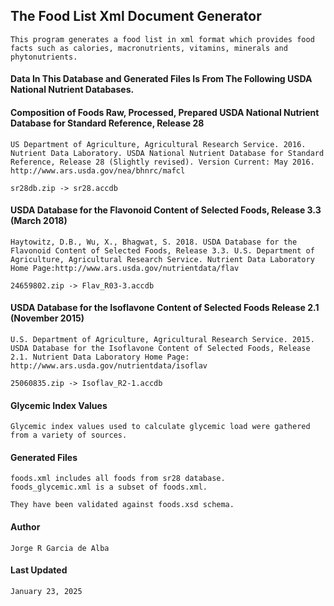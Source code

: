 ## The Food List Xml Document Generator

    This program generates a food list in xml format which provides food facts such as calories, macronutrients, vitamins, minerals and phytonutrients.

#### Data In This Database and Generated Files Is From The Following USDA National Nutrient Databases.

#### Composition of Foods Raw, Processed, Prepared USDA National Nutrient Database for Standard Reference, Release 28

    US Department of Agriculture, Agricultural Research Service. 2016. Nutrient Data Laboratory. USDA National Nutrient Database for Standard Reference, Release 28 (Slightly revised). Version Current: May 2016. http://www.ars.usda.gov/nea/bhnrc/mafcl

    sr28db.zip -> sr28.accdb

#### USDA Database for the Flavonoid Content of Selected Foods, Release 3.3 (March 2018)

    Haytowitz, D.B., Wu, X., Bhagwat, S. 2018. USDA Database for the Flavonoid Content of Selected Foods, Release 3.3. U.S. Department of Agriculture, Agricultural Research Service. Nutrient Data Laboratory Home Page:http://www.ars.usda.gov/nutrientdata/flav

    24659802.zip -> Flav_R03-3.accdb

#### USDA Database for the Isoflavone Content of Selected Foods Release 2.1 (November 2015)

    U.S. Department of Agriculture, Agricultural Research Service. 2015. USDA Database for the Isoflavone Content of Selected Foods, Release 2.1. Nutrient Data Laboratory Home Page: http://www.ars.usda.gov/nutrientdata/isoflav

    25060835.zip -> Isoflav_R2-1.accdb

#### Glycemic Index Values

    Glycemic index values used to calculate glycemic load were gathered from a variety of sources.

#### Generated Files

    foods.xml includes all foods from sr28 database.
    foods_glycemic.xml is a subset of foods.xml.

    They have been validated against foods.xsd schema.    

#### Author

    Jorge R Garcia de Alba

#### Last Updated

    January 23, 2025
